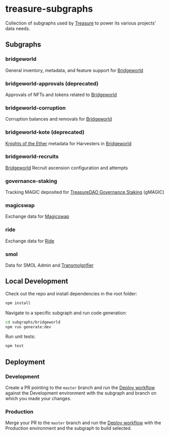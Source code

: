 # treasure-subgraphs

Collection of subgraphs used by [Treasure](https://treasure.lol) to power its various projects' data needs.

## Subgraphs

### bridgeworld

General inventory, metadata, and feature support for [Bridgeworld](https://bridgeworld.treasure.lol)

### bridgeworld-approvals (deprecated)

Approvals of NFTs and tokens related to [Bridgeworld](https://bridgeworld.treasure.lol)

### bridgeworld-corruption

Corruption balances and removals for [Bridgeworld](https://bridgeworld.treasure.lol)

### bridgeworld-kote (deprecated)

[Knights of the Ether](https://knightsoftheether.com) metadata for Harvesters in [Bridgeworld](https://bridgeworld.treasure.lol)

### bridgeworld-recruits

[Bridgeworld](https://bridgeworld.treasure.lol) Recruit ascension configuration and attempts

### governance-staking

Tracking MAGIC deposited for [TreasureDAO Governance Staking](https://governance-staking.treasure.lol) (gMAGIC)

### magicswap

Exchange data for [Magicswap](https://magicswap.lol)

### ride

Exchange data for [Ride](https://ride.wtf)

### smol

Data for SMOL Admin and [Transmolgrifier](https://smolverse.lol/transmolgrify)

## Local Development

Check out the repo and install dependencies in the root folder:

```sh
npm install
```

Navigate to a specific subgraph and run code generation:

```sh
cd subgraphs/bridgeworld
npm run generate:dev
```

Run unit tests:

```sh
npm test
```

## Deployment

### Development

Create a PR pointing to the `master` branch and run the [Deploy workflow](https://github.com/TreasureProject/treasure-subgraphs/actions/workflows/deploy.yaml) against the Development environment with the subgraph and branch on which you made your changes.

### Production

Merge your PR to the `master` branch and run the [Deploy workflow](https://github.com/TreasureProject/treasure-subgraphs/actions/workflows/deploy.yaml) with the Production environment and the subgraph to build selected.
